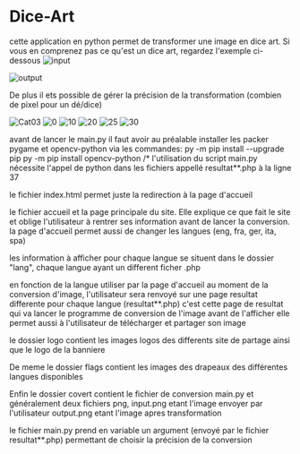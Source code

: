 # Dice-Art

cette application en python permet de transformer une image en dice art.
Si vous en comprenez pas ce qu'est un dice art, regardez l'exemple ci-dessous
![input](https://github.com/user-attachments/assets/10584fc2-b2bc-4d5f-8b61-c8653704abba)

![output](https://github.com/user-attachments/assets/0721a4c7-020b-4edb-aff7-f9b5db2635f3)


De plus il ets possible de gérer la précision de la transformation (combien de pixel pour un dé/dice)

![Cat03](https://github.com/user-attachments/assets/487136bb-dab9-4afa-a845-21d2cfedda13)
![0](https://github.com/user-attachments/assets/de4e4c66-ac8a-4b99-a509-66f0ae898de3)
![10](https://github.com/user-attachments/assets/961c4662-6484-4da9-a637-d2d4f7c149dc)
![20](https://github.com/user-attachments/assets/d4d9f52f-d4c0-402a-9866-f6d193d49575)
![25](https://github.com/user-attachments/assets/ac5ebf37-bdac-4030-89b9-342c23731424)
![30](https://github.com/user-attachments/assets/21fdb792-668d-4413-b1b8-ea9a4050efdd)


avant de lancer le main.py 
il faut avoir au préalable installer les packer pygame et opencv-python 
via les commandes:
py -m pip install --upgrade pip
py -m pip install opencv-python
/*
l'utilisation du script main.py nécessite l'appel de python dans les fichiers appellé resultat**.php à la ligne 37 


le fichier index.html permet juste la redirection à la page d'accueil

le fichier accueil et la page principale du site. Elle explique ce que fait le site et oblige
l'utilisateur à rentrer ses information avant de lancer la conversion.
la page d'accueil permet aussi de changer les langues (eng, fra, ger, ita, spa)

les information à afficher pour chaque langue se situent dans le dossier "lang", 
chaque langue ayant un different ficher .php

en fonction de la langue utiliser par la page d'accueil au moment de la conversion d'image,
l'utilisateur sera renvoyé sur une page resultat differente pour chaque langue (resultat**.php)
c'est cette page de resultat qui va lancer le programme de conversion de l'image avant de l'afficher
elle permet aussi à l'utilisateur de télécharger et partager son image

le dossier logo contient les images logos des differents site de partage ainsi que le logo de la banniere

De meme le dossier flags contient les images des drapeaux des différentes langues disponibles

Enfin le dossier covert contient le fichier de conversion main.py et généralement deux fichiers png,
input.png etant l'image envoyer par l'utilisateur
output.png etant l'image apres transformation

le fichier main.py prend en variable un argument (envoyé par le fichier resultat**.php) permettant de choisir
la précision de la conversion
